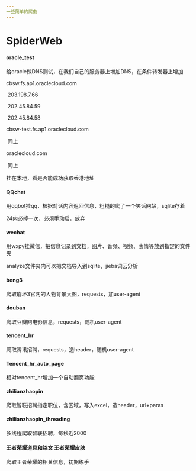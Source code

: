 ```yaml
---
一些简单的爬虫
---
```


# SpiderWeb

#### oracle_test

给oracle做DNS测试，在我们自己的服务器上增加DNS，在条件转发器上增加

cbsw.fs.ap1.oraclecloud.com

​		203.198.7.66

​		202.45.84.59

​		202.45.84.58

cbsw-test.fs.ap1.oraclecloud.com

​		同上

oraclecloud.com

​		同上

挂在本地，看是否能成功获取香港地址

#### QQchat

用qqbot挂qq，根据对话内容返回信息，粗糙的爬了一个笑话网站，sqlite存着

24内必掉一次，必须手动启，放弃

#### wechat

用wxpy挂微信，把信息记录到文档，图片、音频、视频、表情等放到指定的文件夹

analyze文件夹内可以把文档导入到sqlite，jieba词云分析

#### beng3

爬取崩坏3官网的人物背景大图，requests，加user-agent

#### douban

爬取豆瓣网电影信息，requests，随机user-agent

#### tencent_hr

爬取腾讯招聘，requests，造header，随机user-agent

#### Tencent_hr_auto_page

相对tencent_hr增加一个自动翻页功能

#### zhilianzhaopin

爬取智联招聘指定职位，含区域，写入excel，造header，url+paras

#### zhilianzhaopin_threading

多线程爬取智联招聘，每秒近2000

#### 王者荣耀道具和铭文 王者荣耀皮肤

爬取王者荣耀的相关信息，初期练手